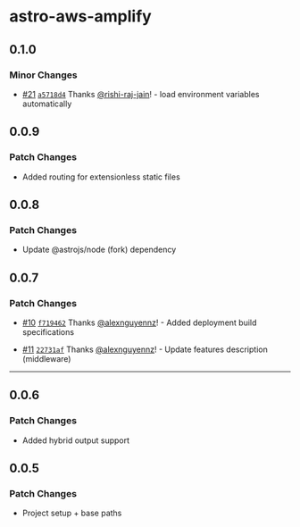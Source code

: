 # astro-aws-amplify

## 0.1.0

### Minor Changes

- [#21](https://github.com/alexnguyennz/astro-aws-amplify/pull/21) [`a5718d4`](https://github.com/alexnguyennz/astro-aws-amplify/commit/a5718d470043db7abcd07e5c601c348a9a87efb5) Thanks [@rishi-raj-jain](https://github.com/rishi-raj-jain)! - load environment variables automatically

## 0.0.9

### Patch Changes

- Added routing for extensionless static files

## 0.0.8

### Patch Changes

- Update @astrojs/node (fork) dependency

## 0.0.7

### Patch Changes

- [#10](https://github.com/alexnguyennz/astro-aws-amplify/pull/10) [`f719462`](https://github.com/alexnguyennz/astro-aws-amplify/commit/f71946256dd1b62896bd49458eb9860f2da9ac94) Thanks [@alexnguyennz](https://github.com/alexnguyennz)! - Added deployment build specifications

- [#11](https://github.com/alexnguyennz/astro-aws-amplify/pull/11) [`22731af`](https://github.com/alexnguyennz/astro-aws-amplify/commit/22731af0794e054be7e55680f1bfe8d1c7dde7e0) Thanks [@alexnguyennz](https://github.com/alexnguyennz)! - Update features description (middleware)

---

## 0.0.6

### Patch Changes

- Added hybrid output support

## 0.0.5

### Patch Changes

- Project setup + base paths
